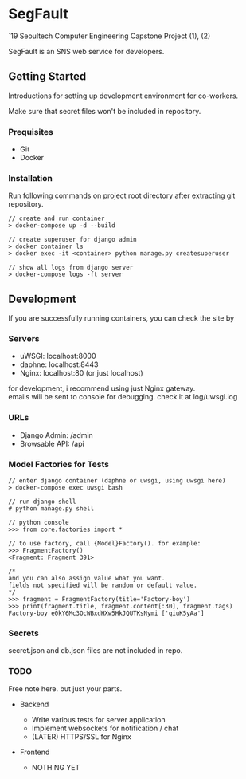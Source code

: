 # SegFault
`19 Seoultech Computer Engineering Capstone Project (1), (2)

SegFault is an SNS web service for developers.


## Getting Started
Introductions for setting up development environment for co-workers.

Make sure that secret files won't be included in repository.

### Prequisites
* Git
* Docker

### Installation
Run following commands on project root directory after extracting git repository.
```
// create and run container
> docker-compose up -d --build

// create superuser for django admin
> docker container ls 
> docker exec -it <container> python manage.py createsuperuser

// show all logs from django server
> docker-compose logs -ft server
```

## Development
If you are successfully running containers, you can check the site by

### Servers
* uWSGI: localhost:8000
* daphne: localhost:8443
* Nginx: localhost:80 (or just localhost)

for development, i recommend using just Nginx gateway.<br/>
emails will be sent to console for debugging. check it at log/uwsgi.log

### URLs
* Django Admin: /admin
* Browsable API: /api

### Model Factories for Tests
```
// enter django container (daphne or uwsgi, using uwsgi here)
> docker-compose exec uwsgi bash

// run django shell
# python manage.py shell

// python console
>>> from core.factories import *

// to use factory, call {Model}Factory(). for example:
>>> FragmentFactory()
<Fragment: Fragment 391>

/*
and you can also assign value what you want.
fields not specified will be random or default value.
*/
>>> fragment = FragmentFactory(title='Factory-boy')
>>> print(fragment.title, fragment.content[:30], fragment.tags)
Factory-boy e0kY6Mc3OcWBxdHXw5HkJQUTKsNymi ['qiuK5yAa']
```

### Secrets
secret.json and db.json files are not included in repo.

### TODO
Free note here. but just your parts.

* Backend
  * Write various tests for server application
  * Implement websockets for notification / chat
  * (LATER) HTTPS/SSL for Nginx

* Frontend
  * NOTHING YET
